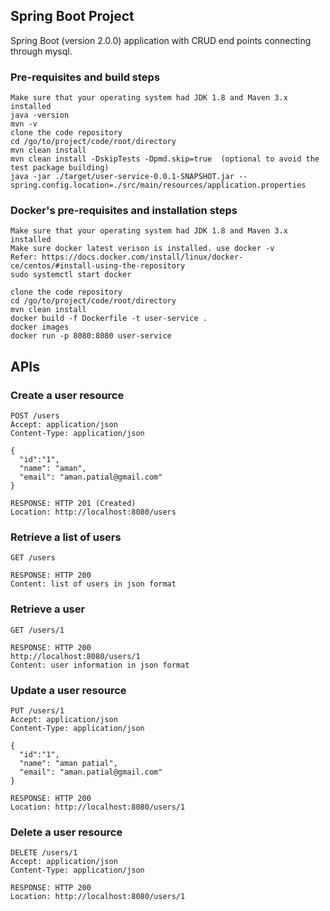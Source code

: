 ## Spring Boot Project
Spring Boot (version 2.0.0) application with CRUD end points connecting through mysql.

### Pre-requisites and build steps
```
Make sure that your operating system had JDK 1.8 and Maven 3.x installed
java -version
mvn -v
clone the code repository
cd /go/to/project/code/root/directory
mvn clean install
mvn clean install -DskipTests -Dpmd.skip=true  (optional to avoid the test package building)
java -jar ./target/user-service-0.0.1-SNAPSHOT.jar --spring.config.location=./src/main/resources/application.properties
```
###  Docker's pre-requisites and installation steps
```
Make sure that your operating system had JDK 1.8 and Maven 3.x installed
Make sure docker latest verison is installed. use docker -v
Refer: https://docs.docker.com/install/linux/docker-ce/centos/#install-using-the-repository
sudo systemctl start docker

clone the code repository
cd /go/to/project/code/root/directory
mvn clean install
docker build -f Dockerfile -t user-service .
docker images 
docker run -p 8080:8080 user-service
```

## APIs

### Create a user resource
```
POST /users
Accept: application/json
Content-Type: application/json

{
  "id":"1",
  "name": "aman",
  "email": "aman.patial@gmail.com"
}

RESPONSE: HTTP 201 (Created)
Location: http://localhost:8080/users
```

### Retrieve a list of users
```
GET /users

RESPONSE: HTTP 200
Content: list of users in json format
```

### Retrieve a user
```
GET /users/1

RESPONSE: HTTP 200
http://localhost:8080/users/1
Content: user information in json format
```

### Update a user resource
```
PUT /users/1
Accept: application/json
Content-Type: application/json

{
  "id":"1",
  "name": "aman patial",
  "email": "aman.patial@gmail.com"
}

RESPONSE: HTTP 200
Location: http://localhost:8080/users/1
```

### Delete a user resource
```
DELETE /users/1
Accept: application/json
Content-Type: application/json

RESPONSE: HTTP 200
Location: http://localhost:8080/users/1
```
